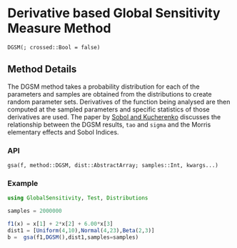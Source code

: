 # Derivative based Global Sensitivity Measure Method

```@docs
DGSM(; crossed::Bool = false)
```

## Method Details

The DGSM method takes a probability distribution for each of the
parameters and samples are obtained from the distributions to create
random parameter sets. Derivatives of the function being analysed are
then computed at the sampled parameters and specific statistics of those
derivatives are used. The paper by [Sobol and Kucherenko](http://www.sciencedirect.com/science/article/pii/S0378475409000354)
discusses the relationship between the DGSM results, `tao` and
`sigma` and the Morris elementary effects and Sobol Indices.

### API

```@docs
gsa(f, method::DGSM, dist::AbstractArray; samples::Int, kwargs...)
```

### Example

```julia
using GlobalSensitivity, Test, Distributions

samples = 2000000

f1(x) = x[1] + 2*x[2] + 6.00*x[3]
dist1 = [Uniform(4,10),Normal(4,23),Beta(2,3)]
b =  gsa(f1,DGSM(),dist1,samples=samples)
```
